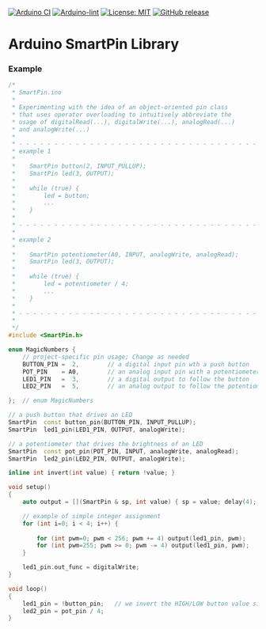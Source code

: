 
[![Arduino CI](https://github.com/ripred/SmartPin/workflows/Arduino%20CI/badge.svg)](https://github.com/marketplace/actions/arduino_ci)
[![Arduino-lint](https://github.com/ripred/SmartPin/actions/workflows/arduino-lint.yml/badge.svg)](https://github.com/ripred/SmartPin/actions/workflows/arduino-lint.yml)
[![License: MIT](https://img.shields.io/badge/license-MIT-green.svg)](https://github.com/ripred/SmartPin/blob/master/LICENSE)
[![GitHub release](https://img.shields.io/github/release/ripred/SmartPin.svg?maxAge=3600)](https://github.com/ripred/SmartPin/releases)


# Arduino SmartPin Library



### Example

```cpp
/*
 * SmartPin.ino
 * 
 * Experimenting with the idea of an object-oriented pin class
 * that uses operator overloading to intuitively abbreviate the 
 * usage of digitalRead(...), digitalWrite(...), analogRead(...)
 * and analogWrite(...)
 * 
 * - - - - - - - - - - - - - - - - - - - - - - - - - - - - - - - - - - - - 
 * example 1
 * 
 *    SmartPin button(2, INPUT_PULLUP);
 *    SmartPin led(3, OUTPUT);
 * 
 *    while (true) {
 *        led = button;
 *        ...
 *    }
 * 
 * - - - - - - - - - - - - - - - - - - - - - - - - - - - - - - - - - - - - 
 * 
 * example 2
 * 
 *    SmartPin potentiometer(A0, INPUT, analogWrite, analogRead);
 *    SmartPin led(3, OUTPUT);
 * 
 *    while (true) {
 *        led = potentiometer / 4;
 *        ...
 *    }
 * 
 * - - - - - - - - - - - - - - - - - - - - - - - - - - - - - - - - - - - - 
 * 
 */
#include <SmartPin.h>

enum MagicNumbers {
    // project-specific pin usage; Change as needed
    BUTTON_PIN =  2,        // a digital input pin wth a push button
    POT_PIN    = A0,        // an analog input pin with a potentiometer
    LED1_PIN   =  3,        // a digital output to follow the button
    LED2_PIN   =  5,        // an analog output to follow the potentiometer

};  // enum MagicNumbers

// a push button that drives an LED
SmartPin  const button_pin(BUTTON_PIN, INPUT_PULLUP);
SmartPin  led1_pin(LED1_PIN, OUTPUT, analogWrite);

// a potentiometer that drives the brightness of an LED
SmartPin  const pot_pin(POT_PIN, INPUT, analogWrite, analogRead);
SmartPin  led2_pin(LED2_PIN, OUTPUT, analogWrite);

inline int invert(int value) { return !value; }

void setup()
{
    auto output = [](SmartPin & sp, int value) { sp = value; delay(4); };

    // example of simple integer assignment
    for (int i=0; i < 4; i++) {
      
        for (int pwm=0; pwm < 256; pwm += 4) output(led1_pin, pwm);
        for (int pwm=255; pwm >= 0; pwm -= 4) output(led1_pin, pwm);
    }

    led1_pin.out_func = digitalWrite;
}

void loop()
{
    led1_pin = !button_pin;   // we invert the HIGH/LOW button value since the button is active-low
    led2_pin = pot_pin / 4;
}
```
